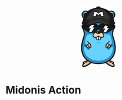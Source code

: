 <p align="center"><img width="100" src="https://github.com/midonis/action/raw/HEAD/art/logo.svg" alt="Logo Midonis Action"></p>

# Midonis Action
